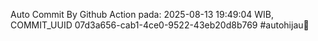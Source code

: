 Auto Commit By Github Action pada: 2025-08-13 19:49:04 WIB, COMMIT_UUID 07d3a656-cab1-4ce0-9522-43eb20d8b769 #autohijau🗿
